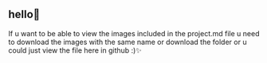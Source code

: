 ## hello👋
If u want to be able to view the images included in the project.md file u need to download the images with the same name or download the folder
or u could just view the file here in github :)✨
